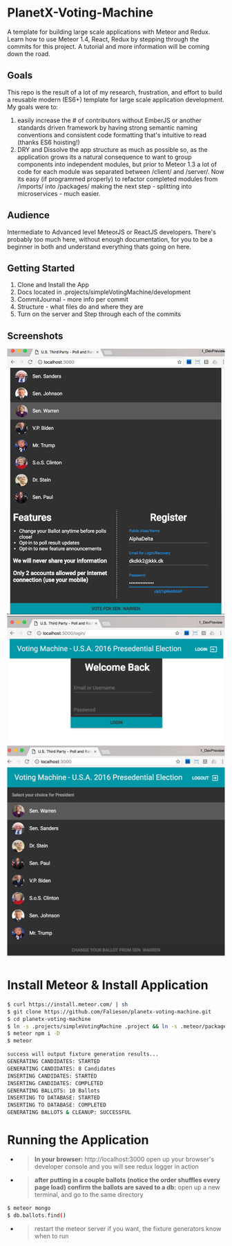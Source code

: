 # PlanetX-Voting-Machine
A template for building large scale applications with Meteor and Redux. Learn how to use Meteor 1.4, React, Redux by stepping through the commits for this project. A tutorial and more information will be coming down the road.

## Goals
This repo is the result of a lot of my research, frustration, and effort to build a reusable modern (ES6+) template for large scale application development. My goals were to:

1. easily increase the # of contributors without EmberJS or another standards driven framework by having strong semantic naming conventions and consistent code formatting that's intuitive to read (thanks ES6 hoisting!)
1. DRY and Dissolve the app structure as much as possible so, as the application grows its a natural consequence to want to group components into independent modules, but prior to Meteor 1.3 a lot of code for each module was separated between /client/ and /server/. Now its easy (if programmed properly) to refactor completed modules from /imports/ into /packages/ making the next step - splitting into microservices - much easier.

## Audience
Intermediate to Advanced level MeteorJS or ReactJS developers. There's probably too much here, without enough documentation, for you to be a beginner in both and understand everything thats going on here.

## Getting Started
1. Clone and Install the App
1. Docs located in .projects/simpleVotingMachine/development
  1. CommitJournal - more info per commit
  1. Structure     - what files do and where they are
1. Turn on the server and Step through each of the commits

## Screenshots
![Screenshot](/.projects/simpleVotingMachine/product/screenshots/svm_epic-2-selectCandidateAndRegister.png)
![Screenshot](/.projects/simpleVotingMachine/product/screenshots/svm_epic-2-login.png)
![Screenshot](/.projects/simpleVotingMachine/product/screenshots/svm_epic-2-updateBallot.png)

# Install Meteor & Install Application
```bash
$ curl https://install.meteor.com/ | sh
$ git clone https://github.com/Falieson/planetx-voting-machine.git
$ cd planetx-voting-machine
$ ln -s .projects/simpleVotingMachine .project && ln -s .meteor/packages meteor_packages && ls -lsa
$ meteor npm i -D
$ meteor
```

```bash
success will output fixture generation results...
GENERATING CANDIDATES: STARTED
GENERATING CANDIDATES: 8 Candidates
INSERTING CANDIDATES: STARTED
INSERTING CANDIDATES: COMPLETED
GENERATING BALLOTS: 10 Ballots
INSERTING TO DATABASE: STARTED
INSERTING TO DATABASE: COMPLETED
GENERATING BALLOTS & CLEANUP: SUCCESSFUL
```

#  Running the Application
- > **In your browser:**  http://localhost:3000
open up your browser's developer console and you will see redux logger in action

- > **after putting in a couple ballots (notice the order shuffles every page load)
confirm the ballots are saved to a db:** open up a new terminal, and go to the same directory
```bash
$ meteor mongo
$ db.ballots.find()
```
- > restart the meteor server if you want, the fixture generators know when to run
